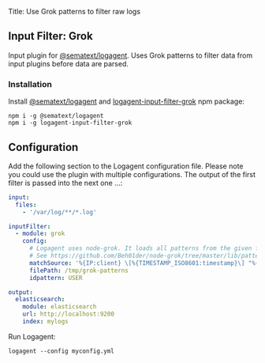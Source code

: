Title: Use Grok patterns to filter raw logs 

## Input Filter: Grok

Input plugin for [@sematext/logagent](http://sematext.com/logagent/). Uses Grok patterns to filter data from input plugins before data are parsed.

### Installation 

Install [@sematext/logagent](https://www.npmjs.com/package/@sematext/logagent) and [logagent-input-filter-grok](https://www.npmjs.com/package/logagent-input-filter-grok) npm package: 

```
npm i -g @sematext/logagent
npm i -g logagent-input-filter-grok
```

## Configuration

Add the following section to the Logagent configuration file. Please note you could use the plugin with multiple configurations. The output of the first filter is passed into the next one ...:

```yaml
input: 
  files:
    - '/var/log/**/*.log'

inputFilter:
  - module: grok
    config:
      # Logagent uses node-grok. It loads all patterns from the given file. Using 'matchSource' parameter it is possiible to define a custom pattern.
      # See https://github.com/Beh01der/node-grok/tree/master/lib/patterns for patterns loaded at start
      matchSource: '%{IP:client} \[%{TIMESTAMP_ISO8601:timestamp}\] "%{WORD:method} %{URIHOST:site}%{URIPATHPARAM:url}" %{INT:code} %{INT:request} %{INT:response} - %{NUMBER:took} \[%{DATA:cache}\] "%{DATA:mtag}" "%{DATA:agent}"'
      filePath: /tmp/grok-patterns
      idpattern: USER

output:
  elasticsearch:
    module: elasticsearch
    url: http://localhost:9200
    index: mylogs
```


Run Logagent: 
```
logagent --config myconfig.yml 
```
